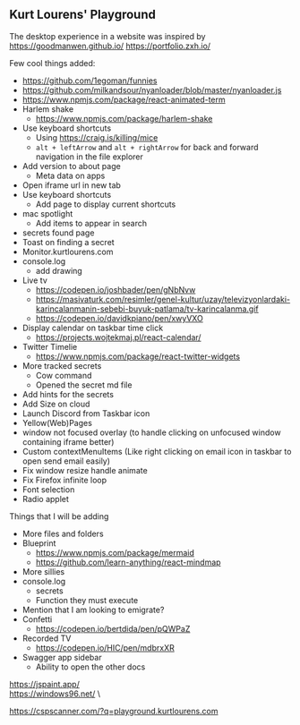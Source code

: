 ## Kurt Lourens' Playground

The desktop experience in a website was inspired by 
https://goodmanwen.github.io/
https://portfolio.zxh.io/

Few cool things added:
- https://github.com/1egoman/funnies
- https://github.com/milkandsour/nyanloader/blob/master/nyanloader.js
- https://www.npmjs.com/package/react-animated-term
- Harlem shake
  - https://www.npmjs.com/package/harlem-shake
- Use keyboard shortcuts
  - Using https://craig.is/killing/mice
  -  `alt + leftArrow` and `alt + rightArrow` for back and forward navigation in the file explorer
- Add version to about page
  - Meta data on apps
- Open iframe url in new tab
- Use keyboard shortcuts
  - Add page to display current shortcuts
- mac spotlight
  - Add items to appear in search
- secrets found page
- Toast on finding a secret
- Monitor.kurtlourens.com
- console.log 
  - add drawing
- Live tv
  - https://codepen.io/joshbader/pen/gNbNvw
  - https://masivaturk.com/resimler/genel-kultur/uzay/televizyonlardaki-karincalanmanin-sebebi-buyuk-patlama/tv-karincalanma.gif
  - https://codepen.io/davidkpiano/pen/xwyVXO
- Display calendar on taskbar time click
  - https://projects.wojtekmaj.pl/react-calendar/
- Twitter Timelie
  - https://www.npmjs.com/package/react-twitter-widgets
- More tracked secrets
  - Cow command
  - Opened the secret md file
- Add hints for the secrets
- Add Size on cloud
- Launch Discord from Taskbar icon
- Yellow(Web)Pages
- window not focused overlay (to handle clicking on unfocused window containing iframe better)
- Custom contextMenuItems (Like right clicking on email icon in taskbar to open send email easily)
- Fix window resize handle animate
- Fix Firefox infinite loop
- Font selection
- Radio applet


Things that I will be adding 
- More files and folders
- Blueprint
  - https://www.npmjs.com/package/mermaid
  - https://github.com/learn-anything/react-mindmap
- More sillies
- console.log 
  - secrets
  - Function they must execute
- Mention that I am looking to emigrate?
- Confetti
  - https://codepen.io/bertdida/pen/pQWPaZ
- Recorded TV
  - https://codepen.io/HIC/pen/mdbrxXR
- Swagger app sidebar
  - Ability to open the other docs

https://jspaint.app/ \
https://windows96.net/ \

https://cspscanner.com/?q=playground.kurtlourens.com